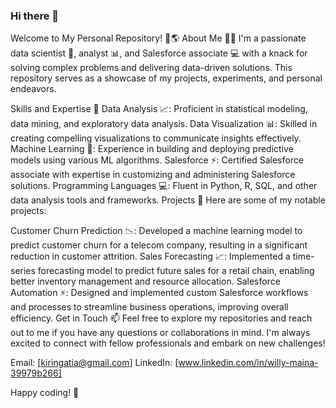 ### Hi there 👋

Welcome to My Personal Repository! 👋🌎
About Me 🙋‍♂️
I'm a passionate data scientist 🔬, analyst 📊, and Salesforce associate 💻 with a knack for solving complex problems and delivering data-driven solutions. This repository serves as a showcase of my projects, experiments, and personal endeavors.

Skills and Expertise 💪
Data Analysis 📈: Proficient in statistical modeling, data mining, and exploratory data analysis.
Data Visualization 📊: Skilled in creating compelling visualizations to communicate insights effectively.
Machine Learning 🤖: Experience in building and deploying predictive models using various ML algorithms.
Salesforce ⚡: Certified Salesforce associate with expertise in customizing and administering Salesforce solutions.
Programming Languages 💻: Fluent in Python, R, SQL, and other data analysis tools and frameworks.
Projects 📂
Here are some of my notable projects:

Customer Churn Prediction 📉: Developed a machine learning model to predict customer churn for a telecom company, resulting in a significant reduction in customer attrition.
Sales Forecasting 📈: Implemented a time-series forecasting model to predict future sales for a retail chain, enabling better inventory management and resource allocation.
Salesforce Automation ⚡: Designed and implemented custom Salesforce workflows and processes to streamline business operations, improving overall efficiency.
Get in Touch 📫
Feel free to explore my repositories and reach out to me if you have any questions or collaborations in mind. I'm always excited to connect with fellow professionals and embark on new challenges!

Email: [kiringatia@gmail.com]
LinkedIn: [www.linkedin.com/in/willy-maina-39979b266]

Happy coding! 🚀
